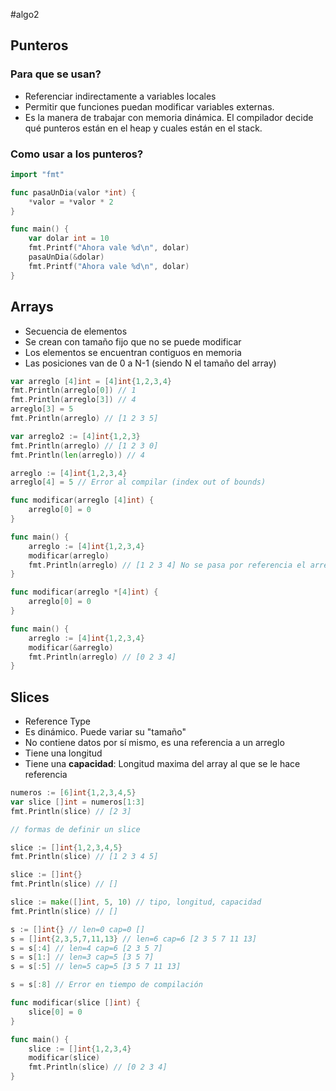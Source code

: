 #algo2
## Punteros

### Para que se usan?

- Referenciar indirectamente a variables locales
- Permitir que funciones puedan modificar variables externas.
- Es la manera de trabajar con memoria dinámica. El compilador decide qué punteros están en el heap y cuales están en el stack.

### Como usar a los punteros?

```go
import "fmt"

func pasaUnDia(valor *int) {
	*valor = *valor * 2
}

func main() {
	var dolar int = 10
	fmt.Printf("Ahora vale %d\n", dolar)
	pasaUnDia(&dolar)
	fmt.Printf("Ahora vale %d\n", dolar)
}
```

## Arrays

- Secuencia de elementos
- Se crean con tamaño fijo que no se puede modificar
- Los elementos se encuentran contiguos en memoria
- Las posiciones van de 0 a N-1 (siendo N el tamaño del array)

```go
var arreglo [4]int = [4]int{1,2,3,4}
fmt.Println(arreglo[0]) // 1
fmt.Println(arreglo[3]) // 4
arreglo[3] = 5
fmt.Println(arreglo) // [1 2 3 5]

var arreglo2 := [4]int{1,2,3}
fmt.Println(arreglo) // [1 2 3 0]
fmt.Println(len(arreglo)) // 4
```

```go
arreglo := [4]int{1,2,3,4}
arreglo[4] = 5 // Error al compilar (index out of bounds)
```

```go
func modificar(arreglo [4]int) {
	arreglo[0] = 0
}

func main() {
	arreglo := [4]int{1,2,3,4}
	modificar(arreglo)
	fmt.Println(arreglo) // [1 2 3 4] No se pasa por referencia el arreglo
}
```

```go
func modificar(arreglo *[4]int) {
	arreglo[0] = 0
}

func main() {
	arreglo := [4]int{1,2,3,4}
	modificar(&arreglo)
	fmt.Println(arreglo) // [0 2 3 4] 
}
```

## Slices

- Reference Type
- Es dinámico. Puede variar su "tamaño"
- No contiene datos por sí mismo, es una referencia a un arreglo
- Tiene una longitud
- Tiene una **capacidad**: Longitud maxima del array al que se le hace referencia

```go
numeros := [6]int{1,2,3,4,5}
var slice []int = numeros[1:3]
fmt.Println(slice) // [2 3]

// formas de definir un slice

slice := []int{1,2,3,4,5}
fmt.Println(slice) // [1 2 3 4 5]

slice := []int{}
fmt.Println(slice) // []

slice := make([]int, 5, 10) // tipo, longitud, capacidad
fmt.Println(slice) // []
```

```go
s := []int{} // len=0 cap=0 []
s = []int{2,3,5,7,11,13} // len=6 cap=6 [2 3 5 7 11 13]
s = s[:4] // len=4 cap=6 [2 3 5 7]
s = s[1:] // len=3 cap=5 [3 5 7]
s = s[:5] // len=5 cap=5 [3 5 7 11 13]

s = s[:8] // Error en tiempo de compilación
```

```go
func modificar(slice []int) {
	slice[0] = 0
}

func main() {
	slice := []int{1,2,3,4}
	modificar(slice)
	fmt.Println(slice) // [0 2 3 4]
}
```